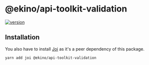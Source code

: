 # @ekino/api-toolkit-validation

[![version](https://img.shields.io/npm/v/@ekino/api-toolkit-validation.svg?style=flat-square)](https://www.npmjs.com/package/@ekino/api-toolkit-validation)

## Installation

You also have to install [Joi](https://github.com/hapijs/joi) as it's a peer dependency
of this package.

```sh
yarn add joi @ekino/api-toolkit-validation
```
